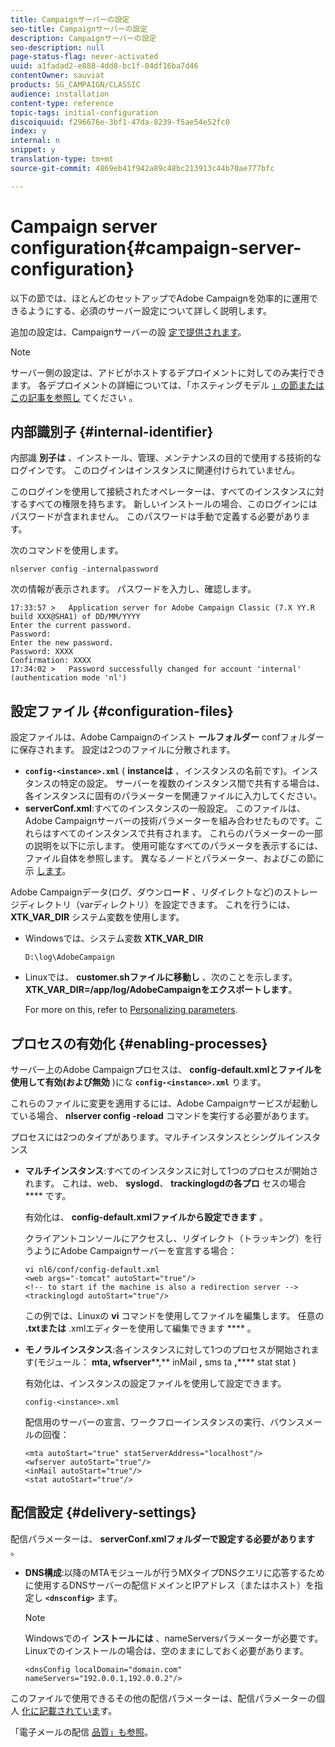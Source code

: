 ```yaml
---
title: Campaignサーバーの設定
seo-title: Campaignサーバーの設定
description: Campaignサーバーの設定
seo-description: null
page-status-flag: never-activated
uuid: a1fadad2-e888-4dd8-bc1f-04df16ba7d46
contentOwner: sauviat
products: SG_CAMPAIGN/CLASSIC
audience: installation
content-type: reference
topic-tags: initial-configuration
discoiquuid: f296676e-3bf1-47da-8239-f5ae54e52fc0
index: y
internal: n
snippet: y
translation-type: tm+mt
source-git-commit: 4869eb41f942a89c48bc213913c44b70ae777bfc

---
```



# Campaign server configuration{#campaign-server-configuration}

以下の節では、ほとんどのセットアップでAdobe Campaignを効率的に運用できるようにする、必須のサーバー設定について詳しく説明します。

追加の設定は、Campaignサーバーの設 [定で提供されます](../../installation/using/configuring-campaign-server.md)。

>[!NOTE]
>
>サーバー側の設定は、アドビがホストするデプロイメントに対してのみ実行できます。 各デプロイメントの詳細については、「ホスティングモデル [」の節またはこの記事を参照し](../../installation/using/hosting-models.md) てください [](https://helpx.adobe.com/campaign/kb/acc-on-prem-vs-hosted.html)。

## 内部識別子 {#internal-identifier}

内部識 **別子は** 、インストール、管理、メンテナンスの目的で使用する技術的なログインです。 このログインはインスタンスに関連付けられていません。

このログインを使用して接続されたオペレーターは、すべてのインスタンスに対するすべての権限を持ちます。 新しいインストールの場合、このログインにはパスワードが含まれません。 このパスワードは手動で定義する必要があります。

次のコマンドを使用します。

```
nlserver config -internalpassword
```

次の情報が表示されます。 パスワードを入力し、確認します。

```
17:33:57 >   Application server for Adobe Campaign Classic (7.X YY.R build XXX@SHA1) of DD/MM/YYYY
Enter the current password.
Password:
Enter the new password.
Password: XXXX
Confirmation: XXXX
17:34:02 >   Password successfully changed for account 'internal' (authentication mode 'nl')
```

## 設定ファイル {#configuration-files}

設定ファイルは、Adobe Campaignのインスト **ールフォルダー** confフォルダーに保存されます。 設定は2つのファイルに分散されます。

* **`config-<instance>.xml`** ( **instanceは** 、インスタンスの名前です)。インスタンスの特定の設定。 サーバーを複数のインスタンス間で共有する場合は、各インスタンスに固有のパラメーターを関連ファイルに入力してください。
* **serverConf.xml**:すべてのインスタンスの一般設定。 このファイルは、Adobe Campaignサーバーの技術パラメーターを組み合わせたものです。これらはすべてのインスタンスで共有されます。 これらのパラメーターの一部の説明を以下に示します。 使用可能なすべてのパラメータを表示するには、ファイル自体を参照します。 異なるノードとパラメーター、およびこの節に示 [します](../../installation/using/the-server-configuration-file.md)。

Adobe Campaignデータ(ログ、ダウンロ&#x200B;**ード** 、リダイレクトなど)のストレージディレクトリ（varディレクトリ）を設定できます。 これを行うには、 **XTK_VAR_DIR** システム変数を使用します。

* Windowsでは、システム変数 **XTK_VAR_DIR**

   ```
   D:\log\AdobeCampaign
   ```

* Linuxでは、 **customer.shファイルに移動し** 、次のことを示します。 **XTK_VAR_DIR=/app/log/AdobeCampaignをエクスポートします**。

   For more on this, refer to [Personalizing parameters](../../installation/using/installing-packages-with-linux.md#personalizing-parameters).

## プロセスの有効化 {#enabling-processes}

サーバー上のAdobe Campaignプロセスは、 **config-default.xmlとファイルを使用して有効(および無効** )にな **`config-<instance>.xml`** ります。

これらのファイルに変更を適用するには、Adobe Campaignサービスが起動している場合、 **nlserver config -reload** コマンドを実行する必要があります。

プロセスには2つのタイプがあります。マルチインスタンスとシングルインスタンス

* **マルチインスタンス**:すべてのインスタンスに対して1つのプロセスが開始されます。 これは、web、 **syslogd**、 **trackinglogdの各プロ** セスの場合 **** です。

   有効化は、 **config-default.xmlファイルから設定できます** 。

   クライアントコンソールにアクセスし、リダイレクト（トラッキング）を行うようにAdobe Campaignサーバーを宣言する場合：

   ```
   vi nl6/conf/config-default.xml
   <web args="-tomcat" autoStart="true"/>  
   <!-- to start if the machine is also a redirection server -->  
   <trackinglogd autoStart="true"/>
   ```

   この例では、Linuxの **vi** コマンドを使用してファイルを編集します。 任意の **.txtまたは** .xmlエディターを使用して編集できます **** 。

* **モノラルインスタンス**:各インスタンスに対して1つのプロセスが開始されます(モジュール： **mta, wfserver****,** inMail **,** sms ta **,****** stat stat )

   有効化は、インスタンスの設定ファイルを使用して設定できます。

   ```
   config-<instance>.xml
   ```

   配信用のサーバーの宣言、ワークフローインスタンスの実行、バウンスメールの回復：

   ```
   <mta autoStart="true" statServerAddress="localhost"/>
   <wfserver autoStart="true"/>  
   <inMail autoStart="true"/>
   <stat autoStart="true"/>
   ```

## 配信設定 {#delivery-settings}

配信パラメーターは、 **serverConf.xmlフォルダーで設定する必要があります** 。

* **DNS構成**:以降のMTAモジュールが行うMXタイプDNSクエリに応答するために使用するDNSサーバーの配信ドメインとIPアドレス（またはホスト）を指定し **`<dnsconfig>`** ます。

   >[!NOTE]
   >
   >Windowsでのイ **ンストールには** 、nameServersパラメーターが必要です。 Linuxでのインストールの場合は、空のままにしておく必要があります。

   ```
   <dnsConfig localDomain="domain.com" nameServers="192.0.0.1,192.0.0.2"/>
   ```

このファイルで使用できるその他の配信パラメーターは、配信パラメーターの個人 [化に記載されていま](../../installation/using/configuring-campaign-server.md#personalizing-delivery-parameters)す。

「電子メールの配信 [品質」も参照](../../installation/using/email-deliverability.md)。

